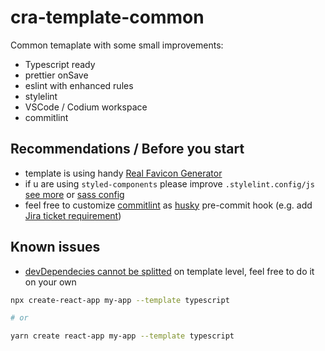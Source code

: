 # cra-template-common

Common temaplate with some small improvements:

- Typescript ready
- prettier onSave
- eslint with enhanced rules
- stylelint
- VSCode / Codium workspace
- commitlint

## Recommendations / Before you start

- template is using handy [Real Favicon Generator](https://realfavicongenerator.net)
- if u are using `styled-components` please improve `.stylelint.config/js` [see more](https://styled-components.com/docs/tooling#stylelint) or [sass config](https://github.com/kristerkari/stylelint-scss)
- feel free to customize [commitlint](https://commitlint.js.org/#/) as [husky](https://github.com/typicode/husky) pre-commit hook (e.g. add [Jira ticket requirement](https://www.npmjs.com/package/commitlint-plugin-jira-rules))

## Known issues
- [devDependecies cannot be splitted](https://github.com/facebook/create-react-app/issues/8082) on template level, feel free to do it on your own 

```sh
npx create-react-app my-app --template typescript

# or

yarn create react-app my-app --template typescript
```






